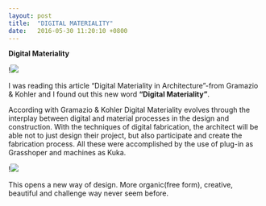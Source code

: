 ```yaml
---
layout: post
title:  "DIGITAL MATERIALITY"
date:   2016-05-30 11:20:10 +0800
---
```

**Digital Materiality**

!<img src=" https://www.mcgill.ca/architecture/files/architecture/images/GramazioKohlerPoster.jpg" />

I was reading this article “Digital Materiality in Architecture”-from Gramazio & Kohler and I found out this new word  **“Digital Materiality”**.

According with Gramazio & Kohler Digital Materiality evolves through the interplay between digital and material processes in the design and construction.
With the techniques of digital fabrication, the architect will be able not to just design their project, but also participate and create the fabrication process. All these were accomplished by the use of plug-in as Grasshoper and machines as Kuka.

!<img src=" http://cdn.wonderfulengineering.com/wp-content/uploads/2015/07/Robot-stacking-bricks5.gif" />

This opens a new way of design. More organic(free form), creative, beautiful and challenge way never seem before. 
